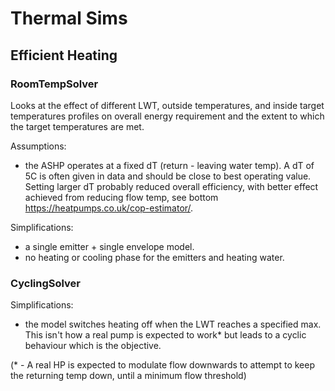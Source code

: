 # Thermal Sims
## Efficient Heating 
### RoomTempSolver
Looks at the effect of different LWT, outside temperatures, and inside target temperatures profiles on overall energy requirement and the extent to which the
target temperatures are met.

Assumptions:
- the ASHP operates at a fixed dT (return - leaving water temp). A dT of 5C is often given in data and should be close to best operating value. Setting larger dT probably reduced overall efficiency, with better effect achieved from reducing flow temp, see bottom https://heatpumps.co.uk/cop-estimator/.

Simplifications:
- a single emitter + single envelope model.
- no heating or cooling phase for the emitters and heating water.

### CyclingSolver

Simplifications:
- the model switches heating off when the LWT reaches a specified max. This isn't how a real pump is expected to work* but leads to a cyclic behaviour which is the objective.

(* - A real HP is expected to modulate flow downwards to attempt to keep the returning temp down, until a minimum flow threshold)